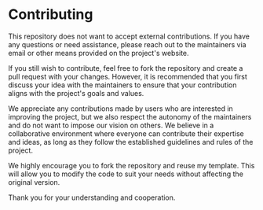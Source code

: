# Contributing

This repository does not want to accept external contributions. If you have any questions or need assistance, please reach out to the maintainers via email or other means provided on the project's website.

If you still wish to contribute, feel free to fork the repository and create a pull request with your changes. However, it is recommended that you first discuss your idea with the maintainers to ensure that your contribution aligns with the project's goals and values.

We appreciate any contributions made by users who are interested in improving the project, but we also respect the autonomy of the maintainers and do not want to impose our vision on others. We believe in a collaborative environment where everyone can contribute their expertise and ideas, as long as they follow the established guidelines and rules of the project.

We highly encourage you to fork the repository and reuse my template. This will allow you to modify the code to suit your needs without affecting the original version.

Thank you for your understanding and cooperation.
